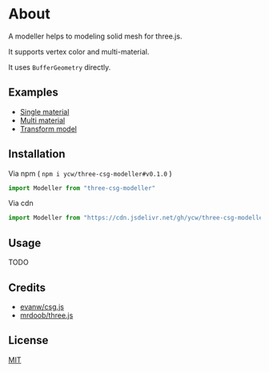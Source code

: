 # About

A modeller helps to modeling solid mesh for three.js. 

It supports vertex color and multi-material.

It uses `BufferGeometry` directly.

## Examples

- [Single material](https://ycw.github.io/three-csg-modeller/examples/single-material)
- [Multi material](https://ycw.github.io/three-csg-modeller/examples/multi-material)
- [Transform model](https://ycw.github.io/three-csg-modeller/examples/transform-model)

## Installation

Via npm ( `npm i ycw/three-csg-modeller#v0.1.0` )

```js
import Modeller from "three-csg-modeller"
```

Via cdn

```js
import Modeller from "https://cdn.jsdelivr.net/gh/ycw/three-csg-modeller@0.1.0/src/index.js"
```

## Usage

TODO

## Credits

- [evanw/csg.js](https://evanw.github.io/csg.js/)
- [mrdoob/three.js](https://github.com/mrdoob/three.js)

## License

[MIT](LICENSE)